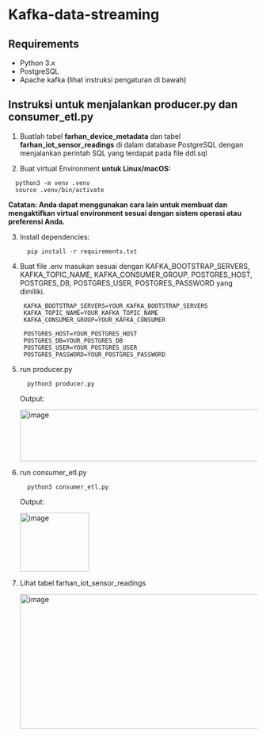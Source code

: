 # Kafka-data-streaming
## Requirements
* Python 3.x
* PostgreSQL
* Apache kafka (lihat instruksi pengaturan di bawah)

## Instruksi untuk menjalankan producer.py dan consumer_etl.py
1. Buatlah tabel **farhan_device_metadata** dan tabel **farhan_iot_sensor_readings** di dalam database PostgreSQL dengan menjalankan perintah SQL yang terdapat pada file ddl.sql

2. Buat virtual Environment **untuk Linux/macOS:**
  ```
    python3 -m venv .venv
    source .venv/bin/activate
  ```
  **Catatan: Anda dapat menggunakan cara lain untuk membuat dan mengaktifkan virtual environment sesuai dengan sistem operasi atau preferensi Anda.**

3. Install dependencies:
   ```
     pip install -r requirements.txt
   ```  
4. Buat file .env masukan sesuai dengan KAFKA_BOOTSTRAP_SERVERS, KAFKA_TOPIC_NAME, KAFKA_CONSUMER_GROUP, POSTGRES_HOST, POSTGRES_DB, POSTGRES_USER, POSTGRES_PASSWORD yang dimiliki.
   ```
    KAFKA_BOOTSTRAP_SERVERS=YOUR_KAFKA_BOOTSTRAP_SERVERS
    KAFKA_TOPIC_NAME=YOUR_KAFKA_TOPIC_NAME
    KAFKA_CONSUMER_GROUP=YOUR_KAFKA_CONSUMER

    POSTGRES_HOST=YOUR_POSTGRES_HOST
    POSTGRES_DB=YOUR_POSTGRES_DB
    POSTGRES_USER=YOUR_POSTGRES_USER
    POSTGRES_PASSWORD=YOUR_POSTGRES_PASSWORD
   ```
5. run producer.py
   ```
     python3 producer.py
   ```
   Output:

   <img width="795" height="104" alt="image" src="https://github.com/user-attachments/assets/0f4cc72f-54f8-45c0-8f12-e05a7a972bf6" />

  
6. run consumer_etl.py
   ```
     python3 consumer_etl.py
   ```
   Output:

   <img width="139" height="119" alt="image" src="https://github.com/user-attachments/assets/f492aef7-e650-4eca-a6d1-fca5521a5c21" />

6. Lihat tabel farhan_iot_sensor_readings

   <img width="809" height="272" alt="image" src="https://github.com/user-attachments/assets/9233a9f2-0d2e-41eb-9aa8-571d429e1bcc" />


